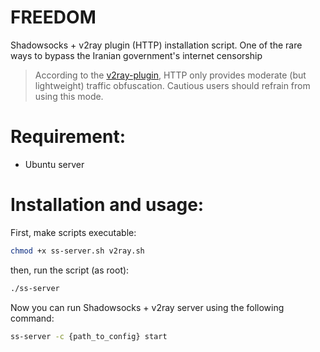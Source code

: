 # FREEDOM
Shadowsocks + v2ray plugin (HTTP) installation script. One of the rare ways to bypass the Iranian government's internet censorship
> According to the [v2ray-plugin](https://github.com/shadowsocks/v2ray-plugin), HTTP only provides moderate (but lightweight) traffic obfuscation. Cautious users should refrain from using this mode.
# Requirement:
+ Ubuntu server
# Installation and usage:
First, make scripts executable:
```bash
chmod +x ss-server.sh v2ray.sh
```
then, run the script (as root):
```bash
./ss-server
```
Now you can run Shadowsocks + v2ray server using the following command:
```bash
ss-server -c {path_to_config} start
```
